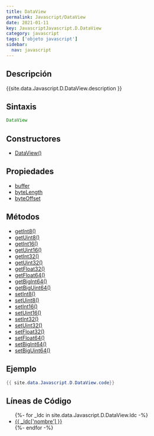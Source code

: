 ```yaml
---
title: DataView
permalink: Javascript/DataView
date: 2021-01-11
key: JavascriptJavascript.D.DataView
category: javascript
tags: ['objeto javascript']
sidebar: 
  nav: javascript
---
```


## Descripción
{{site.data.Javascript.D.DataView.description }}

## Sintaxis
~~~javascript
DataView
~~~

## Constructores
* [DataView()](/javascript/DataView/DataView/)

## Propiedades
* [buffer](/javascript/DataView/buffer)
* [byteLength](/javascript/DataView/byteLength)
* [byteOffset](/javascript/DataView/byteOffset)

## Métodos
* [getInt8()](/javascript/DataView/getInt8)
* [getUint8()](/javascript/DataView/getUint8)
* [getInt16()](/javascript/DataView/getInt16)
* [getUint16()](/javascript/DataView/getUint16)
* [getInt32()](/javascript/DataView/getInt32)
* [getUint32()](/javascript/DataView/getUint32)
* [getFloat32()](/javascript/DataView/getFloat32)
* [getFloat64()](/javascript/DataView/getFloat64)
* [getBigInt64()](/javascript/DataView/getBigInt64)
* [getBigUint64()](/javascript/DataView/getBigUint64)
* [setInt8()](/javascript/DataView/setInt8)
* [setUint8()](/javascript/DataView/setUint8)
* [setInt16()](/javascript/DataView/setInt16)
* [setUint16()](/javascript/DataView/setUint16)
* [setInt32()](/javascript/DataView/setInt32)
* [setUint32()](/javascript/DataView/setUint32)
* [setFloat32()](/javascript/DataView/setFloat32)
* [setFloat64()](/javascript/DataView/setFloat64)
* [setBigInt64()](/javascript/DataView/setBigInt64)
* [setBigUint64()](/javascript/DataView/setBigUint64)

## Ejemplo
~~~java
{{ site.data.Javascript.D.DataView.code}}
~~~

## Líneas de Código
<ul>
{%- for _ldc in site.data.Javascript.D.DataView.ldc -%}
   <li>
       <a href="{{_ldc['url'] }}">{{ _ldc['nombre'] }}</a>
   </li>
{%- endfor -%}
</ul>
